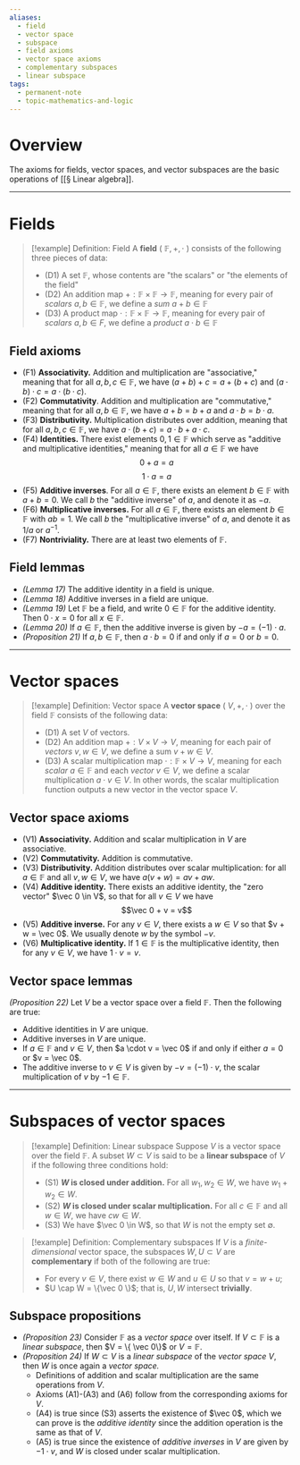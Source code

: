```yaml
---
aliases:
  - field
  - vector space
  - subspace
  - field axioms
  - vector space axioms
  - complementary subspaces
  - linear subspace
tags:
  - permanent-note
  - topic-mathematics-and-logic
---
```

# Overview

The axioms for fields, vector spaces, and vector subspaces are the basic operations of [[§ Linear algebra]].

---
# Fields

>[!example] Definition: Field 
>A **field** ( $\mathbb F, +, \cdot$ ) consists of the following three pieces of data:
>- (D1) A set $\mathbb F$, whose contents are "the scalars" or "the elements of the field"
>- (D2) An addition map $+ : \mathbb F \times \mathbb F \to \mathbb F$, meaning for every pair of *scalars* $a,b \in \mathbb F$, we define a *sum* $a + b \in \mathbb F$
>- (D3) A product map $\cdot : \mathbb F \times \mathbb F \to \mathbb F$, meaning for every pair of *scalars* $a, b \in F$, we define a *product* $a \cdot b \in \mathbb F$

## Field axioms
- (F1) **Associativity.** Addition and multiplication are "associative," meaning that for all $a,b,c \in \mathbb F$, we have $(a+b)+c = a + (b+ c)$ and $(a \cdot b) \cdot c = a \cdot (b \cdot c)$.
- (F2) **Commutativity**. Addition and multiplication are "commutative," meaning that for all $a,b \in \mathbb F$, we have $a + b = b + a$ and $a \cdot b = b \cdot a$.
- (F3) **Distributivity.** Multiplication distributes over addition, meaning that for all $a,b,c \in \mathbb F$, we have $a \cdot (b + c) = a \cdot b + a \cdot c$.
- (F4) **Identities.** There exist elements $0,1 \in \mathbb F$ which serve as "additive and multiplicative identities," meaning that for all $a \in \mathbb F$ we have
$$ 0+a =a $$
$$1 \cdot a = a$$
- (F5) **Additive inverses**. For all $a \in \mathbb F$, there exists an element $b \in \mathbb F$ with $a + b = 0$. We call $b$ the "additive inverse" of $a$, and denote it as $-a$.
- (F6) **Multiplicative inverses.** For all $a \in \mathbb F$, there exists an element $b \in \mathbb F$ with $ab = 1$. We call $b$ the "multiplicative inverse" of $a$, and denote it as $1/a$ or $a^{-1}$.
- (F7) **Nontriviality.** There are at least two elements of $\mathbb F$.

## Field lemmas
- *(Lemma 17)* The additive identity in a field is unique.
- *(Lemma 18)* Additive inverses in a field are unique.
- *(Lemma 19)* Let $\mathbb F$ be a field, and write $0 \in \mathbb F$ for the additive identity. Then $0 \cdot x = 0$ for all $x \in \mathbb F$. 
- *(Lemma 20)* If $a \in \mathbb F$, then the additive inverse is given by $-a = (-1) \cdot a$.
- *(Proposition 21)* If $a,b \in \mathbb F$, then $a \cdot b = 0$ if and only if $a = 0$ or $b = 0$.

---
# Vector spaces

>[!example] Definition: Vector space
>A **vector space** ( $V, + , \cdot$ ) over the field $\mathbb F$ consists of the following data:
>- (D1) A set $V$ of vectors.
>- (D2) An addition map $+ : V \times V \to V$, meaning for each pair of *vectors* $v,w \in V$, we define a sum $v + w \in V$.
>- (D3) A scalar multiplication map $\cdot : \mathbb F \times V \to V$, meaning for each *scalar* $a \in \mathbb F$ and each *vector* $v \in V$, we define a scalar multiplication $a \cdot v \in V$. In other words, the scalar multiplication function outputs a new vector in the vector space $V$.

## Vector space axioms
- (V1) **Associativity.** Addition and scalar multiplication in $V$ are associative.
- (V2) **Commutativity.** Addition is commutative.
- (V3) **Distributivity.** Addition distributes over scalar multiplication: for all $a \in \mathbb F$ and all $v,w \in V$, we have $a(v+w) = av + aw$.
- (V4) **Additive identity.** There exists an additive identity, the "zero vector" $\vec 0 \in V$, so that for all $v \in V$ we have $$\vec 0 + v = v$$
- (V5) **Additive inverse.** For any $v \in V$, there exists a $w \in V$ so that $v + w = \vec 0$. We usually denote $w$ by the symbol $-v$.
- (V6) **Multiplicative identity.** If $1 \in \mathbb F$ is the multiplicative identity, then for any $v \in V$, we have $1 \cdot v = v$. 

## Vector space lemmas
*(Proposition 22)* Let $V$ be a vector space over a field $\mathbb F$. Then the following are true:
- Additive identities in $V$ are unique.
- Additive inverses in $V$ are unique.
- If $a \in \mathbb F$ and $v \in V$, then $a \cdot v = \vec 0$ if and only if either $a = 0$ or $v = \vec 0$.
- The additive inverse to $v \in V$ is given by $-v = (-1) \cdot v$, the scalar multiplication of $v$ by $-1 \in \mathbb F$.

---
# Subspaces of vector spaces

>[!example] Definition: Linear subspace
>Suppose $V$ is a vector space over the field $\mathbb F$. A subset $W \subset V$ is said to be a **linear subspace** of $V$ if the following three conditions hold:
>- (S1) **$W$ is closed under addition.** For all $w_1, w_2 \in W$, we have $w_1 + w_2 \in W.$
>- (S2) **$W$ is closed under scalar multiplication.** For all $c \in \mathbb F$ and all $w \in W$, we have $cw \in W$.
>- (S3) We have $\vec 0 \in W$, so that $W$ is not the empty set $\emptyset$.

>[!example] Definition: Complementary subspaces
> If $V$ is a *finite-dimensional* vector space, the subspaces $W,U \subset V$ are **complementary** if both of the following are true:
>- For every $v \in V$, there exist $w \in W$ and $u \in U$ so that $v = w + u$;
>- $U \cap W = \{\vec 0 \}$; that is, $U,W$ intersect **trivially**.
## Subspace propositions
- *(Proposition 23)* Consider $\mathbb F$ as a *vector space* over itself. If $V \subset \mathbb F$ is a *linear subspace*, then $V = \{ \vec 0\}$ or $V = \mathbb F$.
- *(Proposition 24)* If $W \subset V$ is a *linear subspace* of the *vector space* $V$, then $W$ is once again a *vector space.*
	- Definitions of addition and scalar multiplication are the same operations from $V$.
	- Axioms (A1)-(A3) and (A6) follow from the corresponding axioms for $V$.
	- (A4) is true since (S3) asserts the existence of $\vec 0$, which we can prove is the *additive identity* since the addition operation is the same as that of $V$.
	- (A5) is true since the existence of *additive inverses* in $V$ are given by $-1 \cdot v$, and $W$ is closed under scalar multiplication.
